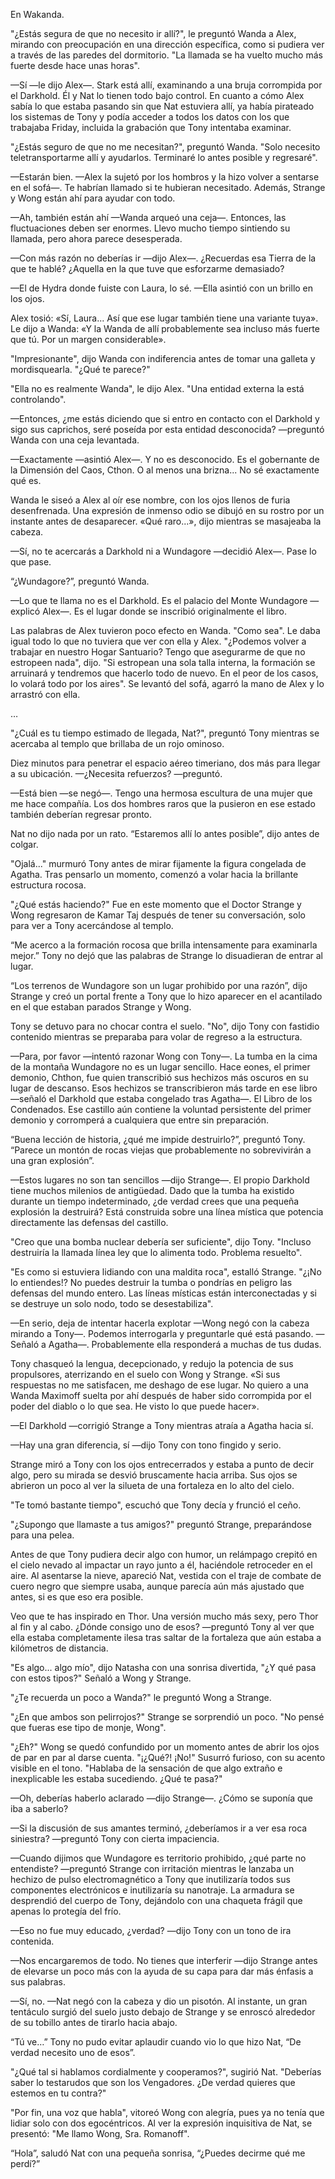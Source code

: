 
En Wakanda.

"¿Estás segura de que no necesito ir allí?", le preguntó Wanda a Alex, mirando con preocupación en una dirección específica, como si pudiera ver a través de las paredes del dormitorio. "La llamada se ha vuelto mucho más fuerte desde hace unas horas".

—Sí —le dijo Alex—. Stark está allí, examinando a una bruja corrompida por el Darkhold. Él y Nat lo tienen todo bajo control. En cuanto a cómo Alex sabía lo que estaba pasando sin que Nat estuviera allí, ya había pirateado los sistemas de Tony y podía acceder a todos los datos con los que trabajaba Friday, incluida la grabación que Tony intentaba examinar.

"¿Estás seguro de que no me necesitan?", preguntó Wanda. "Solo necesito teletransportarme allí y ayudarlos. Terminaré lo antes posible y regresaré".

—Estarán bien. —Alex la sujetó por los hombros y la hizo volver a sentarse en el sofá—. Te habrían llamado si te hubieran necesitado. Además, Strange y Wong están ahí para ayudar con todo.

—Ah, también están ahí —Wanda arqueó una ceja—. Entonces, las fluctuaciones deben ser enormes. Llevo mucho tiempo sintiendo su llamada, pero ahora parece desesperada.

—Con más razón no deberías ir —dijo Alex—. ¿Recuerdas esa Tierra de la que te hablé? ¿Aquella en la que tuve que esforzarme demasiado?

—El de Hydra donde fuiste con Laura, lo sé. —Ella asintió con un brillo en los ojos.

Alex tosió: «Sí, Laura... Así que ese lugar también tiene una variante tuya». Le dijo a Wanda: «Y la Wanda de allí probablemente sea incluso más fuerte que tú. Por un margen considerable».

"Impresionante", dijo Wanda con indiferencia antes de tomar una galleta y mordisquearla. "¿Qué te parece?"

"Ella no es realmente Wanda", le dijo Alex. "Una entidad externa la está controlando".

—Entonces, ¿me estás diciendo que si entro en contacto con el Darkhold y sigo sus caprichos, seré poseída por esta entidad desconocida? —preguntó Wanda con una ceja levantada.

—Exactamente —asintió Alex—. Y no es desconocido. Es el gobernante de la Dimensión del Caos, Cthon. O al menos una brizna... No sé exactamente qué es.

Wanda le siseó a Alex al oír ese nombre, con los ojos llenos de furia desenfrenada. Una expresión de inmenso odio se dibujó en su rostro por un instante antes de desaparecer. «Qué raro...», dijo mientras se masajeaba la cabeza.

—Sí, no te acercarás a Darkhold ni a Wundagore —decidió Alex—. Pase lo que pase.

“¿Wundagore?”, preguntó Wanda.

—Lo que te llama no es el Darkhold. Es el palacio del Monte Wundagore —explicó Alex—. Es el lugar donde se inscribió originalmente el libro.

Las palabras de Alex tuvieron poco efecto en Wanda. "Como sea". Le daba igual todo lo que no tuviera que ver con ella y Alex. "¿Podemos volver a trabajar en nuestro Hogar Santuario? Tengo que asegurarme de que no estropeen nada", dijo. "Si estropean una sola talla interna, la formación se arruinará y tendremos que hacerlo todo de nuevo. En el peor de los casos, lo volará todo por los aires". Se levantó del sofá, agarró la mano de Alex y lo arrastró con ella.

…

"¿Cuál es tu tiempo estimado de llegada, Nat?", preguntó Tony mientras se acercaba al templo que brillaba de un rojo ominoso.

Diez minutos para penetrar el espacio aéreo timeriano, dos más para llegar a su ubicación. —¿Necesita refuerzos? —preguntó.

—Está bien —se negó—. Tengo una hermosa escultura de una mujer que me hace compañía. Los dos hombres raros que la pusieron en ese estado también deberían regresar pronto.

Nat no dijo nada por un rato. “Estaremos allí lo antes posible”, dijo antes de colgar.

"Ojalá..." murmuró Tony antes de mirar fijamente la figura congelada de Agatha. Tras pensarlo un momento, comenzó a volar hacia la brillante estructura rocosa.

"¿Qué estás haciendo?" Fue en este momento que el Doctor Strange y Wong regresaron de Kamar Taj después de tener su conversación, solo para ver a Tony acercándose al templo.

“Me acerco a la formación rocosa que brilla intensamente para examinarla mejor.” Tony no dejó que las palabras de Strange lo disuadieran de entrar al lugar.

“Los terrenos de Wundagore son un lugar prohibido por una razón”, dijo Strange y creó un portal frente a Tony que lo hizo aparecer en el acantilado en el que estaban parados Strange y Wong.

Tony se detuvo para no chocar contra el suelo. "No", dijo Tony con fastidio contenido mientras se preparaba para volar de regreso a la estructura.

—Para, por favor —intentó razonar Wong con Tony—. La tumba en la cima de la montaña Wundagore no es un lugar sencillo. Hace eones, el primer demonio, Chthon, fue quien transcribió sus hechizos más oscuros en su lugar de descanso. Esos hechizos se transcribieron más tarde en ese libro —señaló el Darkhold que estaba congelado tras Agatha—. El Libro de los Condenados. Ese castillo aún contiene la voluntad persistente del primer demonio y corromperá a cualquiera que entre sin preparación.

“Buena lección de historia, ¿qué me impide destruirlo?”, preguntó Tony. “Parece un montón de rocas viejas que probablemente no sobrevivirán a una gran explosión”.

—Estos lugares no son tan sencillos —dijo Strange—. El propio Darkhold tiene muchos milenios de antigüedad. Dado que la tumba ha existido durante un tiempo indeterminado, ¿de verdad crees que una pequeña explosión la destruirá? Está construida sobre una línea mística que potencia directamente las defensas del castillo.

"Creo que una bomba nuclear debería ser suficiente", dijo Tony. "Incluso destruiría la llamada línea ley que lo alimenta todo. Problema resuelto".

"Es como si estuviera lidiando con una maldita roca", estalló Strange. "¿¡No lo entiendes!? No puedes destruir la tumba o pondrías en peligro las defensas del mundo entero. Las líneas místicas están interconectadas y si se destruye un solo nodo, todo se desestabiliza".

—En serio, deja de intentar hacerla explotar —Wong negó con la cabeza mirando a Tony—. Podemos interrogarla y preguntarle qué está pasando. —Señaló a Agatha—. Probablemente ella responderá a muchas de tus dudas.

Tony chasqueó la lengua, decepcionado, y redujo la potencia de sus propulsores, aterrizando en el suelo con Wong y Strange. «Si sus respuestas no me satisfacen, me deshago de ese lugar. No quiero a una Wanda Maximoff suelta por ahí después de haber sido corrompida por el poder del diablo o lo que sea. He visto lo que puede hacer».

—El Darkhold —corrigió Strange a Tony mientras atraía a Agatha hacia sí.

—Hay una gran diferencia, sí —dijo Tony con tono fingido y serio.

Strange miró a Tony con los ojos entrecerrados y estaba a punto de decir algo, pero su mirada se desvió bruscamente hacia arriba. Sus ojos se abrieron un poco al ver la silueta de una fortaleza en lo alto del cielo.

"Te tomó bastante tiempo", escuchó que Tony decía y frunció el ceño.

"¿Supongo que llamaste a tus amigos?" preguntó Strange, preparándose para una pelea.

Antes de que Tony pudiera decir algo con humor, un relámpago crepitó en el cielo nevado al impactar un rayo junto a él, haciéndole retroceder en el aire. Al asentarse la nieve, apareció Nat, vestida con el traje de combate de cuero negro que siempre usaba, aunque parecía aún más ajustado que antes, si es que eso era posible.

Veo que te has inspirado en Thor. Una versión mucho más sexy, pero Thor al fin y al cabo. ¿Dónde consigo uno de esos? —preguntó Tony al ver que ella estaba completamente ilesa tras saltar de la fortaleza que aún estaba a kilómetros de distancia.

"Es algo... algo mío", dijo Natasha con una sonrisa divertida, "¿Y qué pasa con estos tipos?" Señaló a Wong y Strange.

"¿Te recuerda un poco a Wanda?" le preguntó Wong a Strange.

"¿En que ambos son pelirrojos?" Strange se sorprendió un poco. "No pensé que fueras ese tipo de monje, Wong".

"¿Eh?" Wong se quedó confundido por un momento antes de abrir los ojos de par en par al darse cuenta. "¡¿Qué?! ¡No!" Susurró furioso, con su acento visible en el tono. "Hablaba de la sensación de que algo extraño e inexplicable les estaba sucediendo. ¿Qué te pasa?"

—Oh, deberías haberlo aclarado —dijo Strange—. ¿Cómo se suponía que iba a saberlo?

—Si la discusión de sus amantes terminó, ¿deberíamos ir a ver esa roca siniestra? —preguntó Tony con cierta impaciencia.

—Cuando dijimos que Wundagore es territorio prohibido, ¿qué parte no entendiste? —preguntó Strange con irritación mientras le lanzaba un hechizo de pulso electromagnético a Tony que inutilizaría todos sus componentes electrónicos e inutilizaría su nanotraje. La armadura se desprendió del cuerpo de Tony, dejándolo con una chaqueta frágil que apenas lo protegía del frío.

—Eso no fue muy educado, ¿verdad? —dijo Tony con un tono de ira contenida.

—Nos encargaremos de todo. No tienes que interferir —dijo Strange antes de elevarse un poco más con la ayuda de su capa para dar más énfasis a sus palabras.

—Sí, no. —Nat negó con la cabeza y dio un pisotón. Al instante, un gran tentáculo surgió del suelo justo debajo de Strange y se enroscó alrededor de su tobillo antes de tirarlo hacia abajo.

“Tú ve…” Tony no pudo evitar aplaudir cuando vio lo que hizo Nat, “De verdad necesito uno de esos”.

"¿Qué tal si hablamos cordialmente y cooperamos?", sugirió Nat. "Deberías saber lo testarudos que son los Vengadores. ¿De verdad quieres que estemos en tu contra?"

"Por fin, una voz que habla", vitoreó Wong con alegría, pues ya no tenía que lidiar solo con dos egocéntricos. Al ver la expresión inquisitiva de Nat, se presentó: "Me llamo Wong, Sra. Romanoff".

“Hola”, saludó Nat con una pequeña sonrisa, “¿Puedes decirme qué me perdí?”
